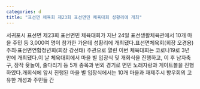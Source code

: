 ```yaml
---
categories: d
title: "표선면 체육회 제23회 표선면민 체육대회 성황리에 개최"
---
```

서귀포시 표선면 제23회 표선면민 체육대회가 지난 24일 표선생활체육관에서 10개 마을 주민 등 3,000여 명이 참가한 가운데 성황리에 개최됐다.표선면체육회(회장 오경용) 주최·표선면연합청년회(회장 강선태) 주관으로 열린 이번 체육대회는 코로나19로 3년 만에 개최됐다.이 날 체육대회에서 마을 별 입장식 및 개회식을 진행하고, 이 후 남자축구, 장작 윷놀이, 줄다리기 등 5개 종목과 번외 경기로 면민 노래자랑과 게이트볼을 진행하였다.개회식에 앞서 진행된 마을 별 입장식에서는 10개 마을과 재제주시 향우회의 고유한 개성과 주민들 간